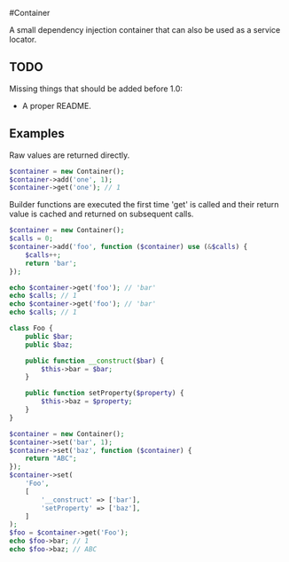 #Container

A small dependency injection container that can also be used
as a service locator.

## TODO

Missing things that should be added before 1.0:

- A proper README.

## Examples
Raw values are returned directly.

```php
$container = new Container();
$container->add('one', 1);
$container->get('one'); // 1
```

Builder functions are executed the first time 'get'
is called and their return value is cached and returned
on subsequent calls.

```php
$container = new Container();
$calls = 0;
$container->add('foo', function ($container) use (&$calls) {
    $calls++;
    return 'bar';
});

echo $container->get('foo'); // 'bar'
echo $calls; // 1
echo $container->get('foo'); // 'bar'
echo $calls; // 1
```

```php
class Foo {
    public $bar;
    public $baz;

    public function __construct($bar) {
        $this->bar = $bar;
    }

    public function setProperty($property) {
        $this->baz = $property;
    }
}

$container = new Container();
$container->set('bar', 1);
$container->set('baz', function ($container) {
    return "ABC";
});
$container->set(
    'Foo',
    [
        '__construct' => ['bar'],
        'setProperty' => ['baz'],
    ]
);
$foo = $container->get('Foo');
echo $foo->bar; // 1
echo $foo->baz; // ABC
```
